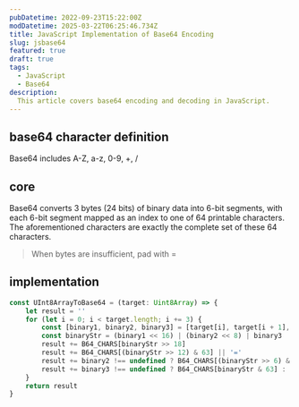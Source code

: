 ```yaml
---
pubDatetime: 2022-09-23T15:22:00Z
modDatetime: 2025-03-22T06:25:46.734Z
title: JavaScript Implementation of Base64 Encoding
slug: jsbase64
featured: true
draft: true
tags:
  - JavaScript
  - Base64
description:
  This article covers base64 encoding and decoding in JavaScript.
---
```


## base64 character definition
Base64 includes A-Z, a-z, 0-9, +, /

## core
Base64 converts 3 bytes (24 bits) of binary data into 6-bit segments, with each 6-bit segment mapped as an index to one of 64 printable characters. The aforementioned characters are exactly the complete set of these 64 characters.

> When bytes are insufficient, pad with =

## implementation

```javascript
const UInt8ArrayToBase64 = (target: Uint8Array) => {
    let result = ''
    for (let i = 0; i < target.length; i += 3) {
        const [binary1, binary2, binary3] = [target[i], target[i + 1], target[i + 2]]
        const binaryStr = (binary1 << 16) | (binary2 << 8) | binary3
        result += B64_CHARS[binaryStr >> 18]
        result += B64_CHARS[(binaryStr >> 12) & 63] || '='
        result += binary2 !== undefined ? B64_CHARS[(binaryStr >> 6) & 63] : '='
        result += binary3 !== undefined ? B64_CHARS[binaryStr & 63] : '='
    }
    return result
}
```


